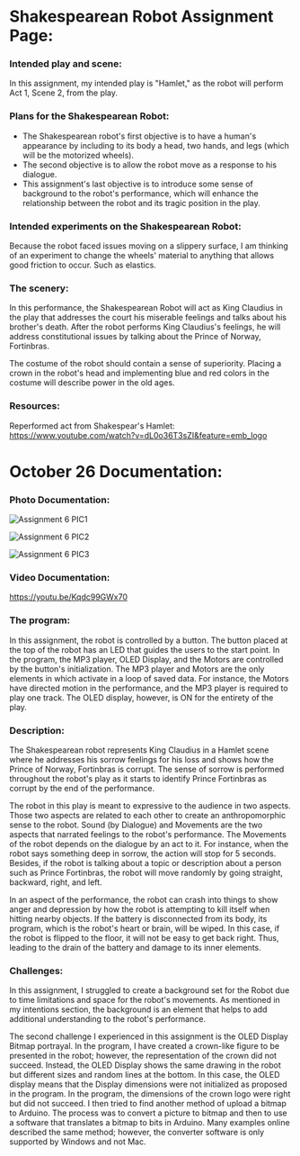 # Shakespearean Robot Assignment Page:


### Intended play and scene:

In this assignment, my intended play is "Hamlet," as the robot will perform Act 1, Scene 2, from the play.

### Plans for the Shakespearean Robot:

- The Shakespearean robot's first objective is to have a human's appearance by including to its body a head, two hands, and legs (which will be the motorized wheels).
- The second objective is to allow the robot move as a response to his dialogue.
- This assignment's last objective is to introduce some sense of background to the robot's performance, which will enhance the relationship between the robot and its tragic position in the play.

### Intended experiments on the Shakespearean Robot:

Because the robot faced issues moving on a slippery surface, I am thinking of an experiment to change the wheels' material to anything that allows good friction to occur. Such as elastics.

### The scenery:

In this performance, the Shakespearean Robot will act as King Claudius in the play that addresses the court his miserable feelings and talks about his brother's death. After the robot performs King Claudius's feelings, he will address constitutional issues by talking about the Prince of Norway, Fortinbras.

The costume of the robot should contain a sense of superiority. Placing a crown in the robot's head and implementing blue and red colors in the costume will describe power in the old ages.

### Resources:

Reperformed act from Shakespear's Hamlet:      
https://www.youtube.com/watch?v=dL0o36T3sZI&feature=emb_logo

# October 26 Documentation:

### Photo Documentation:

![Assignment 6 PIC1](https://user-images.githubusercontent.com/60816393/97140527-3d7b4280-1776-11eb-8d7b-9e58f8042b3a.jpeg)

![Assignment 6 PIC2](https://user-images.githubusercontent.com/60816393/97140531-3f450600-1776-11eb-885e-317f8000326c.jpeg)

![Assignment 6 PIC3](https://user-images.githubusercontent.com/60816393/97140534-40763300-1776-11eb-90da-2ee4784bc57d.jpeg)

### Video Documentation:

https://youtu.be/Kqdc99GWx70

### The program:

In this assignment, the robot is controlled by a button. The button placed at the top of the robot has an LED that guides the users to the start point. In the program, the MP3 player, OLED Display, and the Motors are controlled by the button's initialization. The MP3 player and Motors are the only elements in which activate in a loop of saved data. For instance, the Motors have directed motion in the performance, and the MP3 player is required to play one track. The OLED display, however, is ON for the entirety of the play.

### Description:

The Shakespearean robot represents King Claudius in a Hamlet scene where he addresses his sorrow feelings for his loss and shows how the Prince of Norway, Fortinbras is corrupt. The sense of sorrow is performed throughout the robot's play as it starts to identify Prince Fortinbras as corrupt by the end of the performance.

The robot in this play is meant to expressive to the audience in two aspects. Those two aspects are related to each other to create an anthropomorphic sense to the robot. Sound (by Dialogue) and Movements are the two aspects that narrated feelings to the robot's performance. The Movements of the robot depends on the dialogue by an act to it. For instance, when the robot says something deep in sorrow, the action will stop for 5 seconds. Besides, if the robot is talking about a topic or description about a person such as Prince Fortinbras, the robot will move randomly by going straight, backward, right, and left. 

In an aspect of the performance, the robot can crash into things to show anger and depression by how the robot is attempting to kill itself when hitting nearby objects. If the battery is disconnected from its body, its program, which is the robot's heart or brain, will be wiped. In this case, if the robot is flipped to the floor, it will not be easy to get back right. Thus, leading to the drain of the battery and damage to its inner elements.

### Challenges:

In this assignment, I struggled to create a background set for the Robot due to time limitations and space for the robot's movements. As mentioned in my intentions section, the background is an element that helps to add additional understanding to the robot's performance.

The second challenge I experienced in this assignment is the OLED Display Bitmap portrayal. In the program, I have created a crown-like figure to be presented in the robot; however, the representation of the crown did not succeed. Instead, the OLED Display shows the same drawing in the robot but different sizes and random lines at the bottom. In this case, the OLED display means that the Display dimensions were not initialized as proposed in the program. In the program, the dimensions of the crown logo were right but did not succeed. I then tried to find another method of upload a bitmap to Arduino. The process was to convert a picture to bitmap and then to use a software that translates a bitmap to bits in Arduino. Many examples online described the same method; however, the converter software is only supported by Windows and not Mac.
